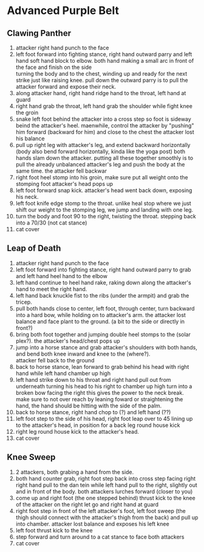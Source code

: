 # Advanced Purple Belt

## Clawing Panther

1. attacker right hand punch to the face
2. left foot forward into fighting stance, right hand outward parry and left hand soft hand block to elbow.
  both hand making a small arc in front of the face and finish on the side  
  turning the body and to the chest, winding up and ready for the next strike just like raising knee.
  pull down the outward parry is to pull the attacker forward and expose their neck.
3. along attacker hand, right hand ridge hand to the throat, left hand at guard
4. right hand grab the throat, left hand grab the shoulder while fight knee the groin
5. snake left foot behind the attacker into a cross step so foot is sideway beind the attacker's heel.
  maenwhile, control the attacker by "pushing" him forward (backward for him) and close to the chest
  the attacker lost his balance
6. pull up right leg with attacker's leg, and extend backward horizontally (body also bend forward horizontally, kinda like the yoga post)
  both hands slam down the attacker.
  putting all these together smoothly is to pull the already unbalanced attacker's leg and push the body at the same time.
  the attacker fell backwar
7. right foot heel stomp into his groin, make sure put all weight onto the stomping foot
   attacker's head pops up
8. left foot forward snap kick.  attacker's head went back down, exposing his neck.
9. left foot knife edge stomp to the throat.  unlike heal stop where we just shift our weight to the stomping leg, we jump and landing with one leg.
10. turn the body and foot 90 to the right, twisting the throat.  stepping back into a 70/30 (not cat stance)
11. cat cover

## Leap of Death

1. attacker right hand punch to the face
2. left foot forward into fighting stance, right hand outward parry to grab and left hand heel hand to the elbow
3. left hand continue to heel hand rake, raking down along the attacker's hand to meet the right hand.
4. left hand back knuckle fist to the ribs (under the armpit) and grab the tricep.
5. pull both hands close to center, left foot, through center, turn backward into a hard bow, while holding on to attacker's arm.
  the attacker lost balance and face plant to the ground. (a bit to the side or directly in front?)
6. bring both foot together and jumping double heel stomps to the (solar plex?).  the attacker's head/chest pops up
7. jump into a horse stance and grab attacker's shoulders with both hands, and bend both knee inward and knee to the (where?).  
  attacker fell back to the ground
8. back to horse stance, lean forward to grab behind his head with right hand while left hand chamber up high
9. left hand strike down to his throat and right hand pull out from underneath turning his head to his right to chamber up high
  turn into a broken bow facing the right
  this gives the power to the neck break.
  make sure to not over reach by leaning foward or straightening the hand, the hand should be hitting with the side of the palm.
10. back to horse stance, right hand chop to (?) and left hand (??)
11. left foot step to the side of his head, right foot leap over to 45 lining up to the attacker's head, in position for a back leg round house kick
12. right leg round house kick to the attacker's head.  
13. cat cover

## Knee Sweep

1. 2 attackers, both grabing a hand from the side.
2. both hand counter grab, right foot step back into cross step facing right
  right hand pull to the dan tein while left hand pull to the right, slightly out and in front of the body.
  both attackers lurches forward (closer to you)
3. come up and right foot (the one stepped behind) thrust kick to the knee of the attacker on the right
  let go and right hand at guard
4. right foot step in front of the left attacker's foot, left foot sweep (the thigh should connect with the attacker's thigh from the back) and pull up into chamber.
  attacker lost balance and exposes his left knee
5. left foot thrust kick to the knee
6. step forward and turn around to a cat stance to face both attackers
7. cat cover

